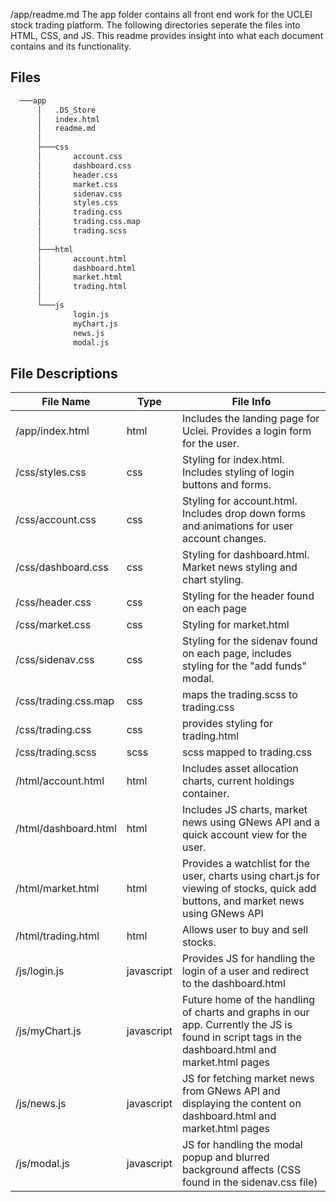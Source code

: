 /app/readme.md
The app folder contains all front end work for the UCLEI stock trading platform. The following directories seperate the files into HTML, CSS, and JS. 
This readme provides insight into what each document contains and its functionality. 
 
 ## Files
 ```bash  
   ───app
       │   .DS_Store
       │   index.html
       │   readme.md
       │
       ├───css
       │       account.css
       │       dashboard.css
       │       header.css
       │       market.css
       │       sidenav.css
       │       styles.css
       │       trading.css
       │       trading.css.map
       │       trading.scss
       │
       ├───html
       │       account.html
       │       dashboard.html
       │       market.html
       │       trading.html
       │
       └───js
               login.js
               myChart.js
               news.js
               modal.js
```

 ## File Descriptions 
 
File Name | Type | File Info
------------ | ------------- | -------------
/app/index.html | html | Includes the landing page for Uclei. Provides a login form for the user.
/css/styles.css | css | Styling for index.html. Includes styling of login buttons and forms.
/css/account.css | css | Styling for account.html. Includes drop down forms and animations for user account changes. 
/css/dashboard.css | css | Styling for dashboard.html. Market news styling and chart styling.
/css/header.css | css | Styling for the header found on each page 
/css/market.css | css | Styling for market.html
/css/sidenav.css | css | Styling for the sidenav found on each page, includes styling for the "add funds" modal.
/css/trading.css.map | css | maps the trading.scss to trading.css 
/css/trading.css | css | provides styling for trading.html 
/css/trading.scss | scss | scss mapped to trading.css
/html/account.html | html | Includes asset allocation charts, current holdings container.
/html/dashboard.html | html | Includes JS charts, market news using GNews API and a quick account view for the user.
/html/market.html | html | Provides a watchlist for the user, charts using chart.js for viewing of stocks, quick add buttons, and market news using GNews API 
/html/trading.html | html | Allows user to buy and sell stocks. 
/js/login.js | javascript | Provides JS for handling the login of a user and redirect to the dashboard.html
/js/myChart.js | javascript | Future home of the handling of charts and graphs in our app. Currently the JS is found in script tags in the dashboard.html and market.html pages
/js/news.js | javascript | JS for fetching market news from GNews API and displaying the content on dashboard.html and market.html pages 
/js/modal.js | javascript | JS for handling the modal popup and blurred background affects (CSS found in the sidenav.css file) 
